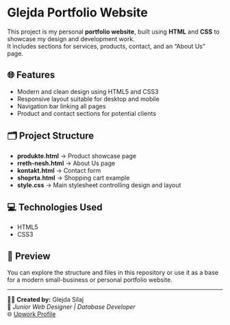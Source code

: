 # Glejda Portfolio Website

This project is my personal **portfolio website**, built using **HTML** and **CSS** to showcase my design and development work.  
It includes sections for services, products, contact, and an “About Us” page.

## 🌐 Features
- Modern and clean design using HTML5 and CSS3  
- Responsive layout suitable for desktop and mobile  
- Navigation bar linking all pages  
- Product and contact sections for potential clients  

## 🗂️ Project Structure
- **produkte.html** → Product showcase page  
- **rreth-nesh.html** → About Us page  
- **kontakt.html** → Contact form  
- **shoprta.html** → Shopping cart example  
- **style.css** → Main stylesheet controlling design and layout  

## 💻 Technologies Used
- HTML5  
- CSS3  

## 📸 Preview
You can explore the structure and files in this repository or use it as a base for a modern small-business or personal portfolio website.

---

👩‍💻 **Created by:** Glejda Silaj  
📍 *Junior Web Designer | Database Developer*  
🌐 [Upwork Profile](https://www.upwork.com/freelancers/glejdasilaj)
